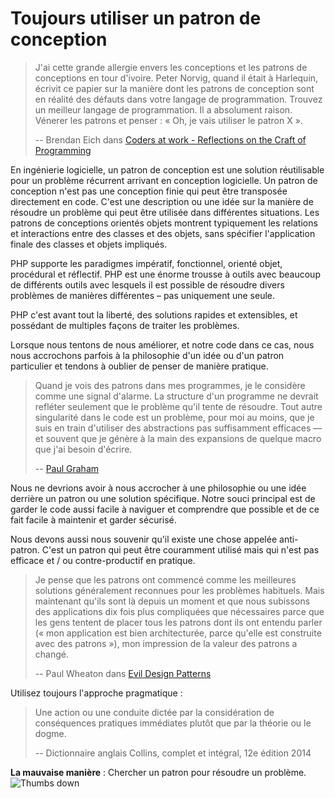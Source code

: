 # Toujours utiliser un patron de conception #

> J'ai cette grande allergie envers les conceptions et les patrons de conceptions en tour d'ivoire. Peter Norvig, quand il était à Harlequin, écrivit ce papier sur la manière dont les patrons de conception sont en réalité des défauts dans votre langage de programmation. Trouvez un meilleur langage de programmation. Il a absolument raison. Vénerer les patrons et penser : « Oh, je vais utiliser le patron X ».
>
> -- Brendan Eich dans [Coders at work - Reflections on the Craft of Programming](http://codersatwork.com/)

En ingénierie logicielle, un patron de conception est une solution réutilisable pour un problème récurrent arrivant en conception logicielle. Un patron de conception n'est pas une conception finie qui peut être transposée directement en code. C'est une description ou une idée sur la manière de résoudre un problème qui peut être utilisée dans différentes situations. Les patrons de conceptions orientés objets montrent typiquement les relations et interactions entre des classes et des objets, sans spécifier l'application finale des classes et objets impliqués.

PHP supporte les paradigmes impératif, fonctionnel, orienté objet, procédural et réflectif. PHP est une énorme trousse à outils avec beaucoup de différents outils avec lesquels il est possible de résoudre divers problèmes de manières différentes – pas uniquement une seule.

PHP c'est avant tout la liberté, des solutions rapides et extensibles, et possédant de multiples façons de traiter les problèmes.

Lorsque nous tentons de nous améliorer, et notre code dans ce cas, nous nous accrochons parfois à la philosophie d'un idée ou d'un patron particulier et tendons à oublier de penser de manière pratique.

> Quand je vois des patrons dans mes programmes, je le considère comme une signal d'alarme. La structure d'un programme ne devrait refléter seulement que le problème qu'il tente de résoudre. Tout autre singularité dans le code est un problème, pour moi au moins, que je suis en train d'utiliser des abstractions pas suffisamment efficaces — et souvent que je génère à la main des expansions de quelque macro que j'ai besoin d'écrire.
>
> -- [Paul Graham](http://c2.com/cgi/wiki?AreDesignPatternsMissingLanguageFeatures)

Nous ne devrions avoir à nous accrocher à une philosophie ou une idée derrière un patron ou une solution spécifique. Notre souci principal est de garder le code aussi facile à naviguer et comprendre que possible et de ce fait facile à maintenir et garder sécurisé.

Nous devons aussi nous souvenir qu'il existe une chose appelée anti-patron. C'est un patron qui peut être couramment utilisé mais qui n'est pas efficace et / ou contre-productif en pratique.

> Je pense que les patrons ont commencé comme les meilleures solutions généralement reconnues pour les problèmes habituels. Mais maintenant qu'ils sont là depuis un moment et que nous subissons des applications dix fois plus compliquées que nécessaires parce que les gens tentent de placer tous les patrons dont ils ont entendu parler (« mon application est bien architecturée, parce qu'elle est construite avec des patrons »), mon impression de la valeur des patrons a changé.
>
> -- Paul Wheaton dans [Evil Design Patterns](http://www.javaranch.com/patterns/)

Utilisez toujours l'approche pragmatique :

> Une action ou une conduite dictée par la considération de conséquences pratiques immédiates plutôt que par la théorie ou le dogme.
>
> -- Dictionnaire anglais Collins, complet et intégral, 12e édition 2014

**La mauvaise manière** : Chercher un patron pour résoudre un problème. ![Thumbs down](/img/thumbs-down.png)
